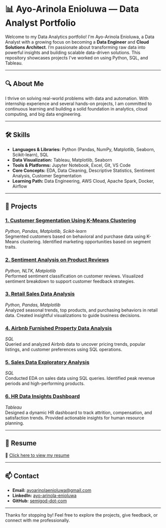# 📊 Ayo-Arinola Enioluwa — Data Analyst Portfolio

Welcome to my Data Analytics portfolio! I'm Ayo-Arinola Enioluwa, a Data Analyst with a growing focus on becoming a **Data Engineer** and **Cloud Solutions Architect**. I’m passionate about transforming raw data into powerful insights and building scalable data-driven solutions. This repository showcases projects I've worked on using Python, SQL, and Tableau.

---

## 🔍 About Me

I thrive on solving real-world problems with data and automation. With internship experience and several hands-on projects, I am committed to continuous learning and building a solid foundation in analytics, cloud computing, and big data engineering.

---

## 🛠️ Skills

- **Languages & Libraries:** Python (Pandas, NumPy, Matplotlib, Seaborn, Scikit-learn), SQL  
- **Data Visualization:** Tableau, Matplotlib, Seaborn  
- **Tools & Platforms:** Jupyter Notebook, Excel, Git, VS Code  
- **Core Concepts:** EDA, Data Cleaning, Descriptive Statistics, Sentiment Analysis, Customer Segmentation  
- **Learning Path:** Data Engineering, AWS Cloud, Apache Spark, Docker, Airflow

---

## 📁 Projects

### [1. Customer Segmentation Using K-Means Clustering](https://github.com/semigod-dot-com/oasisinfobyte/blob/main/customer%20segmentation(oasisinfobyte).ipynb)  
*Python, Pandas, Matplotlib, Scikit-learn*  
Segmented customers based on behavioral and purchase data using K-Means clustering. Identified marketing opportunities based on segment traits.

### [2. Sentiment Analysis on Product Reviews](https://github.com/semigod-dot-com/oasisinfobyte/blob/main/SENTIMENTAL%20ANALYSIS(oasisinfobyte).ipynb)  
*Python, NLTK, Matplotlib*  
Performed sentiment classification on customer reviews. Visualized sentiment breakdown to support customer feedback strategies.

### [3. Retail Sales Data Analysis](https://github.com/semigod-dot-com/oasisinfobyte/blob/main/RETAIL%20SALES%20DATA(oasisinfobyte)%20(1).ipynb)  
*Python, Pandas, Matplotlib*  
Analyzed seasonal trends, top products, and purchasing behaviors in retail data. Created insightful visualizations to guide business decisions.

### [4. Airbnb Furnished Property Data Analysis](https://github.com/semigod-dot-com/oasisinfobyte/blob/main/airbnbfurnisheddata(oasisinfobyte).sql)  
*SQL*  
Queried and analyzed Airbnb data to uncover pricing trends, popular listings, and customer preferences using SQL operations.

### [5. Sales Data Exploratory Analysis](https://github.com/semigod-dot-com/sql/blob/main/sales_data_analysis(eda).sql)  
*SQL*  
Conducted EDA on sales data using SQL queries. Identified peak revenue periods and high-performing products.

### [6. HR Data Insights Dashboard](https://github.com/semigod-dot-com/tableau-projects/blob/main/Hr%20data%20insights.twbx)  
*Tableau*  
Designed a dynamic HR dashboard to track attrition, compensation, and satisfaction trends. Provided actionable insights for human resource planning.

---

## 🧾 Resume

📄 [Click here to view my resume](https://github.com/semigod-dot-com/resume.pdf)

---

## 📫 Contact

- **Email:** ayoarinolaenioluwa@gmail.com  
- **LinkedIn:** [ayo-arinola-enioluwa](https://www.linkedin.com/in/ayo-arinola-enioluwa-27640934a)  
- **GitHub:** [semigod-dot-com](https://github.com/semigod-dot-com)

---

Thanks for stopping by! Feel free to explore the projects, give feedback, or connect with me professionally.

